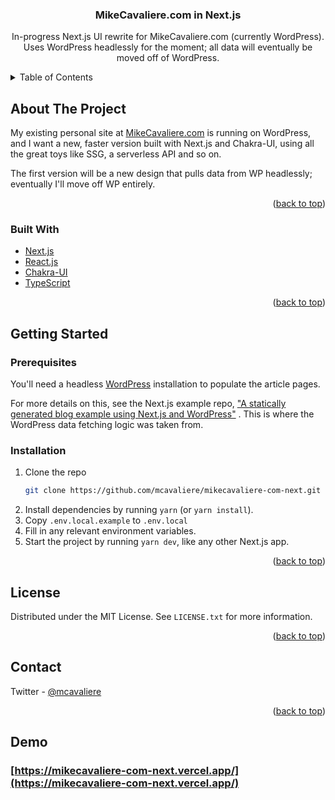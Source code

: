<div id="top"></div>

<h3 align="center">MikeCavaliere.com in Next.js</h3>

  <p align="center">
    In-progress Next.js UI rewrite for MikeCavaliere.com (currently WordPress). Uses WordPress headlessly for the moment; all data will eventually be moved off of WordPress.
  </p>
</div>

<!-- TABLE OF CONTENTS -->
<details>
  <summary>Table of Contents</summary>
  <ol>
    <li>
      <a href="#about-the-project">About The Project</a>
      <ul>
        <li><a href="#built-with">Built With</a></li>
      </ul>
    </li>
    <li>
      <a href="#getting-started">Getting Started</a>
      <ul>
        <li><a href="#prerequisites">Prerequisites</a></li>
        <li><a href="#installation">Installation</a></li>
      </ul>
    </li>
    <li><a href="#usage">Usage</a></li>
    <li><a href="#roadmap">Roadmap</a></li>
    <li><a href="#contributing">Contributing</a></li>
    <li><a href="#license">License</a></li>
    <li><a href="#contact">Contact</a></li>
    <li><a href="#acknowledgments">Acknowledgments</a></li>
  </ol>
</details>

<!-- ABOUT THE PROJECT -->

## About The Project

My existing personal site at [MikeCavaliere.com](https://mikecavaliere.com/) is running on WordPress, and I want a new, faster version built with Next.js and Chakra-UI, using all the great toys like SSG, a serverless API and so on. 

The first version will be a new design that pulls data from WP headlessly; eventually I'll move off WP entirely. 

<p align="right">(<a href="#top">back to top</a>)</p>

### Built With

- [Next.js](https://nextjs.org/)
- [React.js](https://reactjs.org/)
- [Chakra-UI](https://chakra-ui.com/)
- [TypeScript](https://www.typescriptlang.org/)

<p align="right">(<a href="#top">back to top</a>)</p>

<!-- GETTING STARTED -->

## Getting Started

### Prerequisites

You'll need a headless [WordPress](https://wordpress.org) installation to populate the article pages.

For more details on this, see the Next.js example repo, ["A statically generated blog example using Next.js and WordPress"](https://nextjs.org/docs/basic-features/pages) . This is where the WordPress data fetching logic was taken from.

### Installation

1. Clone the repo
   ```sh
   git clone https://github.com/mcavaliere/mikecavaliere-com-next.git
   ```
1. Install dependencies by running `yarn` (or `yarn install`).
1. Copy `.env.local.example` to `.env.local`
1. Fill in any relevant environment variables.
1. Start the project by running `yarn dev`, like any other Next.js app.

<p align="right">(<a href="#top">back to top</a>)</p>

<!-- USAGE EXAMPLES -->

<!-- LICENSE -->

## License

Distributed under the MIT License. See `LICENSE.txt` for more information.

<p align="right">(<a href="#top">back to top</a>)</p>

<!-- CONTACT -->

## Contact

Twitter - [@mcavaliere](https://twitter.com/mcavaliere)

<p align="right">(<a href="#top">back to top</a>)</p>

## Demo

### [https://mikecavaliere-com-next.vercel.app/](https://mikecavaliere-com-next.vercel.app/)
